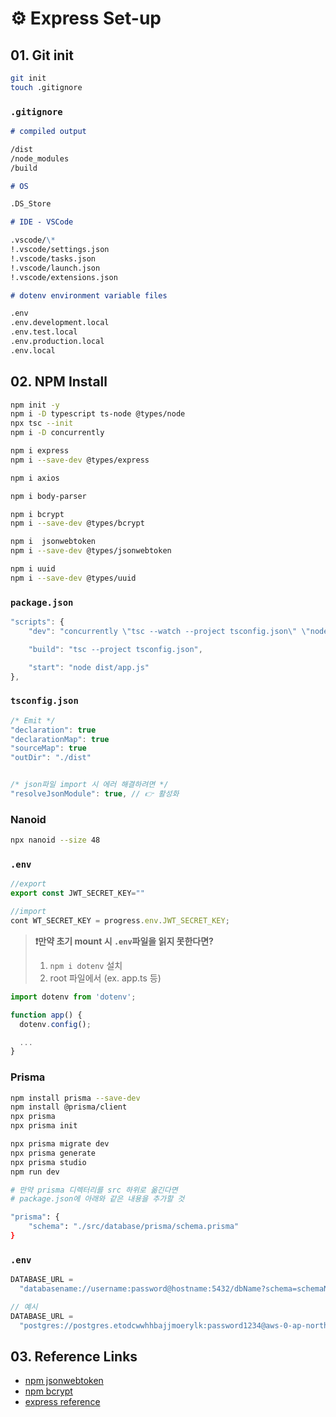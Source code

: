 # ⚙️ Express Set-up

## 01. Git init

```bash
git init
touch .gitignore
```

### `.gitignore`

```md
# compiled output

/dist
/node_modules
/build

# OS

.DS_Store

# IDE - VSCode

.vscode/\*
!.vscode/settings.json
!.vscode/tasks.json
!.vscode/launch.json
!.vscode/extensions.json

# dotenv environment variable files

.env
.env.development.local
.env.test.local
.env.production.local
.env.local
```

## 02. NPM Install

```bash
npm init -y
npm i -D typescript ts-node @types/node
npx tsc --init
npm i -D concurrently

npm i express
npm i --save-dev @types/express

npm i axios

npm i body-parser

npm i bcrypt
npm i --save-dev @types/bcrypt

npm i  jsonwebtoken
npm i --save-dev @types/jsonwebtoken

npm i uuid
npm i --save-dev @types/uuid
```

### `package.json`

```ts
"scripts": {
	"dev": "concurrently \"tsc --watch --project tsconfig.json\" \"node --watch dist/app.js\"",

	"build": "tsc --project tsconfig.json",

	"start": "node dist/app.js"
},
```

### `tsconfig.json`

```ts
/* Emit */
"declaration": true
"declarationMap": true
"sourceMap": true
"outDir": "./dist"


/* json파일 import 시 에러 해결하려면 */
"resolveJsonModule": true, // 👉 활성화
```

### Nanoid

```bash
npx nanoid --size 48
```

### `.env`

```js
//export
export const JWT_SECRET_KEY=""

//import
cont WT_SECRET_KEY = progress.env.JWT_SECRET_KEY;
```

> **❗️만약 초기 mount 시 `.env`파일을 읽지 못한다면?**
>
> 1. `npm i dotenv` 설치
> 2. root 파일에서 (ex. app.ts 등)

```ts
import dotenv from 'dotenv';

function app() {
  dotenv.config();

  ...
}
```

>

### Prisma

```bash
npm install prisma --save-dev
npm install @prisma/client
npx prisma
npx prisma init

npx prisma migrate dev
npx prisma generate
npx prisma studio
npm run dev

# 만약 prisma 디렉터리를 src 하위로 옮긴다면
# package.json에 아래와 같은 내용을 추가할 것

"prisma": {
	"schema": "./src/database/prisma/schema.prisma"
}
```

### `.env`

```js
DATABASE_URL =
  "databasename://username:password@hostname:5432/dbName?schema=schemaName";

// 예시
DATABASE_URL =
  "postgres://postgres.etodcwwhhbajjmoerylk:password1234@aws-0-ap-northeast-2.pooler.supabase.com:5432/postgres?schema=public";
```

## 03. Reference Links

- [npm jsonwebtoken](https://www.npmjs.com/package/jsonwebtoken?activeTab=readme)
- [npm bcrypt](https://www.npmjs.com/package/bcrypt)
- [express reference](https://github.com/haizellatte/Udemy_Fullstack_Study/tree/main/02-BE/2024-02-19/01-assignment_4_dev-forum-review/References)
